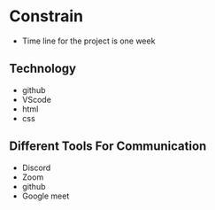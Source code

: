 # Constrain

- Time line for the project is one week

## Technology

- github
- VScode
- html
- css

## Different Tools For Communication

- Discord
- Zoom
- github
- Google meet
